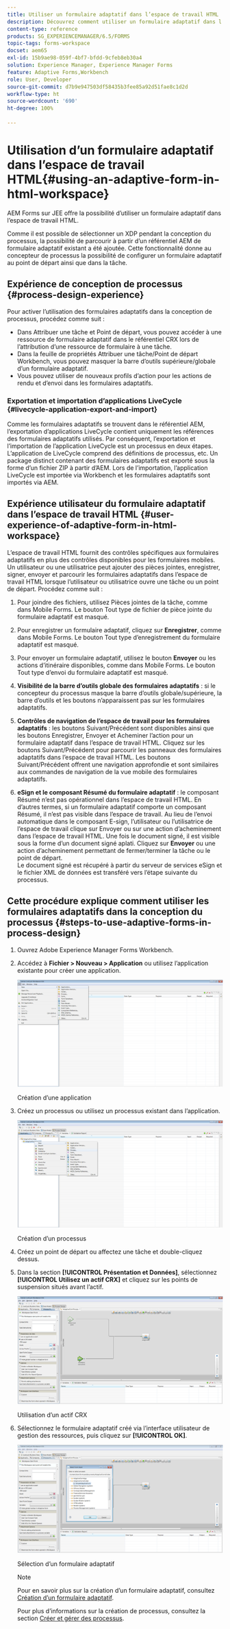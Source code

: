 ```yaml
---
title: Utiliser un formulaire adaptatif dans l’espace de travail HTML
description: Découvrez comment utiliser un formulaire adaptatif dans l’espace de travail HTML qui permet aux personnes de terrain d’accéder au formulaire sur leurs appareils.
content-type: reference
products: SG_EXPERIENCEMANAGER/6.5/FORMS
topic-tags: forms-workspace
docset: aem65
exl-id: 15b9ae98-059f-4bf7-bfdd-9cfeb8eb30a4
solution: Experience Manager, Experience Manager Forms
feature: Adaptive Forms,Workbench
role: User, Developer
source-git-commit: d7b9e947503df58435b3fee85a92d51fae8c1d2d
workflow-type: ht
source-wordcount: '690'
ht-degree: 100%

---
```


# Utilisation d’un formulaire adaptatif dans l’espace de travail HTML{#using-an-adaptive-form-in-html-workspace}

AEM Forms sur JEE offre la possibilité d’utiliser un formulaire adaptatif dans l’espace de travail HTML.

Comme il est possible de sélectionner un XDP pendant la conception du processus, la possibilité de parcourir à partir d’un référentiel AEM de formulaire adaptatif existant a été ajoutée. Cette fonctionnalité donne au concepteur de processus la possibilité de configurer un formulaire adaptatif au point de départ ainsi que dans la tâche.

## Expérience de conception de processus {#process-design-experience}

Pour activer l’utilisation des formulaires adaptatifs dans la conception de processus, procédez comme suit :

* Dans Attribuer une tâche et Point de départ, vous pouvez accéder à une ressource de formulaire adaptatif dans le référentiel CRX lors de l’attribution d’une ressource de formulaire à une tâche.
* Dans la feuille de propriétés Attribuer une tâche/Point de départ Workbench, vous pouvez masquer la barre d’outils supérieure/globale d’un formulaire adaptatif.
* Vous pouvez utiliser de nouveaux profils d’action pour les actions de rendu et d’envoi dans les formulaires adaptatifs.

### Exportation et importation d’applications LiveCycle {#livecycle-application-export-and-import}

Comme les formulaires adaptatifs se trouvent dans le référentiel AEM, l’exportation d’applications LiveCycle contient uniquement les références des formulaires adaptatifs utilisés. Par conséquent, l’exportation et l’importation de l’application LiveCycle est un processus en deux étapes. L’application de LiveCycle comprend des définitions de processus, etc. Un package distinct contenant des formulaires adaptatifs est exporté sous la forme d’un fichier ZIP à partir d’AEM. Lors de l’importation, l’application LiveCycle est importée via Workbench et les formulaires adaptatifs sont importés via AEM.

## Expérience utilisateur du formulaire adaptatif dans l’espace de travail HTML {#user-experience-of-adaptive-form-in-html-workspace}

L’espace de travail HTML fournit des contrôles spécifiques aux formulaires adaptatifs en plus des contrôles disponibles pour les formulaires mobiles. Un utilisateur ou une utilisatrice peut ajouter des pièces jointes, enregistrer, signer, envoyer et parcourir les formulaires adaptatifs dans l’espace de travail HTML lorsque l’utilisateur ou utilisatrice ouvre une tâche ou un point de départ. Procédez comme suit :

1. Pour joindre des fichiers, utilisez Pièces jointes de la tâche, comme dans Mobile Forms. Le bouton Tout type de fichier de pièce jointe du formulaire adaptatif est masqué.

1. Pour enregistrer un formulaire adaptatif, cliquez sur **Enregistrer**, comme dans Mobile Forms. Le bouton Tout type d’enregistrement du formulaire adaptatif est masqué.

1. Pour envoyer un formulaire adaptatif, utilisez le bouton **Envoyer** ou les actions d’itinéraire disponibles, comme dans Mobile Forms. Le bouton Tout type d’envoi du formulaire adaptatif est masqué.

1. **Visibilité de la barre d’outils globale des formulaires adaptatifs** : si le concepteur du processus masque la barre d’outils globale/supérieure, la barre d’outils et les boutons n’apparaissent pas sur les formulaires adaptatifs.

1. **Contrôles de navigation de l’espace de travail pour les formulaires adaptatifs** : les boutons Suivant/Précédent sont disponibles ainsi que les boutons Enregistrer, Envoyer et Acheminer l’action pour un formulaire adaptatif dans l’espace de travail HTML. Cliquez sur les boutons Suivant/Précédent pour parcourir les panneaux des formulaires adaptatifs dans l’espace de travail HTML. Les boutons Suivant/Précédent offrent une navigation approfondie et sont similaires aux commandes de navigation de la vue mobile des formulaires adaptatifs.

1. **eSign et le composant Résumé du formulaire adaptatif** : le composant Résumé n’est pas opérationnel dans l’espace de travail HTML. En d’autres termes, si un formulaire adaptatif comporte un composant Résumé, il n’est pas visible dans l’espace de travail. Au lieu de l’envoi automatique dans le composant E-sign, l’utilisateur ou l’utilisatrice de l’espace de travail clique sur Envoyer ou sur une action d’acheminement dans l’espace de travail HTML. Une fois le document signé, il est visible sous la forme d’un document signé aplati. Cliquez sur **Envoyer** ou une action d’acheminement permettant de fermer/terminer la tâche ou le point de départ.\
   Le document signé est récupéré à partir du serveur de services eSign et le fichier XML de données est transféré vers l’étape suivante du processus.

## Cette procédure explique comment utiliser les formulaires adaptatifs dans la conception du processus {#steps-to-use-adaptive-forms-in-process-design}

1. Ouvrez Adobe Experience Manager Forms Workbench.

1. Accédez à **Fichier > Nouveau > Application** ou utilisez l’application existante pour créer une application.

   ![Création d’une nouvelle application](assets/create_new_appl.png)

   Création d’une application

1. Créez un processus ou utilisez un processus existant dans l’application.

   ![Création d’un nouveau processus](assets/create_new_process.png)

   Création d’un processus

1. Créez un point de départ ou affectez une tâche et double-cliquez dessus.
1. Dans la section **[!UICONTROL Présentation et Données]**, sélectionnez **[!UICONTROL Utilisez un actif CRX]** et cliquez sur les points de suspension situés avant l’actif.

   ![Utilisation d’un actif CRX](assets/use_crx_asset.png)

   Utilisation d’un actif CRX

1. Sélectionnez le formulaire adaptatif créé via l’interface utilisateur de gestion des ressources, puis cliquez sur **[!UICONTROL OK]**.

   ![Sélection d’un formulaire adaptatif](assets/selecting_form.png)

   Sélection d’un formulaire adaptatif

   >[!NOTE]
   >
   >Pour en savoir plus sur la création d’un formulaire adaptatif, consultez [Création d’un formulaire adaptatif](../../forms/using/creating-adaptive-form.md).
   >
   >
   >Pour plus dʼinformations sur la création de processus, consultez la section [Créer et gérer des processus](https://help.adobe.com/en_US/AEMForms/6.1/WorkbenchHelp/WS92d06802c76abadb-1cc35bda128261a20dd-7ff7.2.html).
